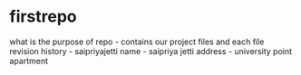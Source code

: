# firstrepo
what is the purpose of repo - contains our project files and each file revision history - saipriyajetti 
name - saipriya jetti
address - university point apartment

